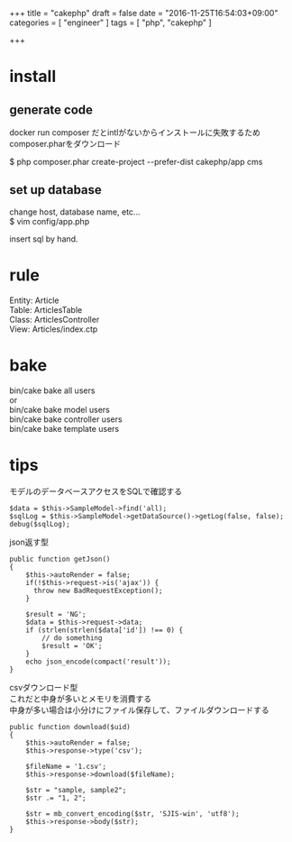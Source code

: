+++
title = "cakephp"
draft = false
date = "2016-11-25T16:54:03+09:00"
categories = [ "engineer" ]
tags = [ "php", "cakephp" ]

+++

# install

## generate code

docker run composer だとintlがないからインストールに失敗するため  
composer.pharをダウンロード  

$ php composer.phar create-project --prefer-dist cakephp/app cms  

## set up database

change host, database name, etc...  
$ vim config/app.php  

insert sql by hand.  

# rule

Entity: Article  
Table: ArticlesTable  
Class: ArticlesController  
View: Articles/index.ctp  

# bake

bin/cake bake all users  
or  
bin/cake bake model users  
bin/cake bake controller users  
bin/cake bake template users  

# tips

モデルのデータベースアクセスをSQLで確認する

```
$data = $this->SampleModel->find('all);
$sqlLog = $this->SampleModel->getDataSource()->getLog(false, false);
debug($sqlLog);
```

json返す型

```
public function getJson()
{
    $this->autoRender = false;
    if(!$this->request->is('ajax')) {
      throw new BadRequestException();
    }

    $result = 'NG';
    $data = $this->request->data;
    if (strlen(strlen($data['id']) !== 0) {
        // do something
        $result = 'OK';
    }
    echo json_encode(compact('result'));
}
```

csvダウンロード型  
これだと中身が多いとメモリを消費する  
中身が多い場合は小分けにファイル保存して、ファイルダウンロードする  

```
public function download($uid)
{
    $this->autoRender = false;
    $this->response->type('csv');

    $fileName = '1.csv';
    $this->response->download($fileName);

    $str = "sample, sample2";
    $str .= "1, 2";

    $str = mb_convert_encoding($str, 'SJIS-win', 'utf8');
    $this->response->body($str);
}
```

